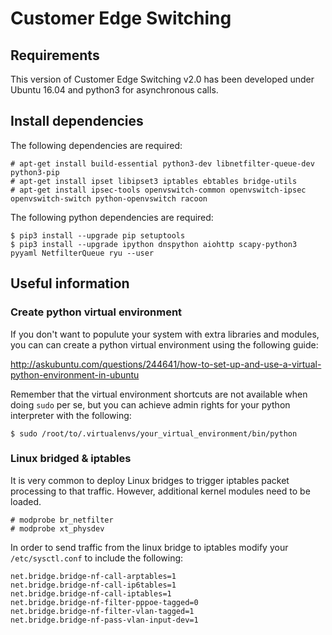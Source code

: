 # Customer Edge Switching

## Requirements

This version of Customer Edge Switching v2.0 has been developed under 
Ubuntu 16.04 and python3 for asynchronous calls.


## Install dependencies

The following dependencies are required:

```
# apt-get install build-essential python3-dev libnetfilter-queue-dev python3-pip
# apt-get install ipset libipset3 iptables ebtables bridge-utils
# apt-get install ipsec-tools openvswitch-common openvswitch-ipsec openvswitch-switch python-openvswitch racoon
```


The following python dependencies are required:

```
$ pip3 install --upgrade pip setuptools 
$ pip3 install --upgrade ipython dnspython aiohttp scapy-python3 pyyaml NetfilterQueue ryu --user
```


## Useful information

### Create python virtual environment

If you don't want to populute your system with extra libraries and modules, you can can create a python virtual environment using the following guide:

http://askubuntu.com/questions/244641/how-to-set-up-and-use-a-virtual-python-environment-in-ubuntu

Remember that the virtual environment shortcuts are not available when doing ```sudo``` per se, but you can achieve admin rights for your python interpreter with the following:

```
$ sudo /root/to/.virtualenvs/your_virtual_environment/bin/python
```

### Linux bridged & iptables

It is very common to deploy Linux bridges to trigger iptables packet processing to that traffic.
However, additional kernel modules need to be loaded.

```
# modprobe br_netfilter
# modprobe xt_physdev
```

In order to send traffic from the linux bridge to iptables modify your ```/etc/sysctl.conf``` to include the following:

```
net.bridge.bridge-nf-call-arptables=1
net.bridge.bridge-nf-call-ip6tables=1
net.bridge.bridge-nf-call-iptables=1
net.bridge.bridge-nf-filter-pppoe-tagged=0
net.bridge.bridge-nf-filter-vlan-tagged=1
net.bridge.bridge-nf-pass-vlan-input-dev=1
```